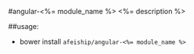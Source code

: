 #angular-<%= module_name %>
<%= description %>

##usage:
+ bower install `afeiship/angular-<%= module_name %>`
